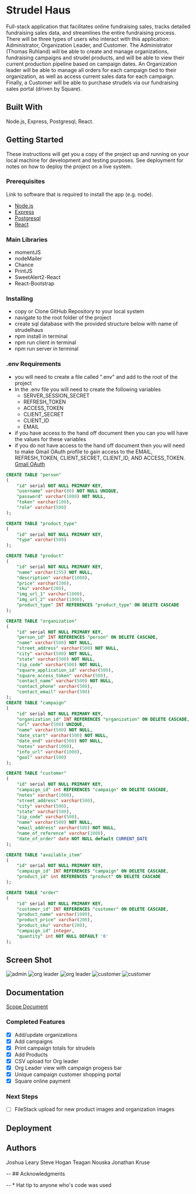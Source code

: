 # Strudel Haus

Full-stack application that facilitates online fundraising sales, tracks detailed fundraising sales data, and streamlines the entire fundraising process.  There will be three types of users who interact with this application: Administrator, Organization Leader, and Customer. The Administrator (Thomas Ruhland) will be able to create and manage organizations, fundraising campaigns and strudel products, and will be able to view their current production pipeline based on campaign dates. An Organization leader will be able to manage all orders for each campaign tied to their organization, as well as access current sales data for each campaign. Finally, a Customer will be able to purchase strudels via our fundraising sales portal (driven by Square).

## Built With

Node.js, Express, Postgresql, React.

## Getting Started

These instructions will get you a copy of the project up and running on your local machine for development and testing purposes. See deployment for notes on how to deploy the project on a live system.

### Prerequisites

Link to software that is required to install the app (e.g. node).

- [Node.js](https://nodejs.org/en/)
- [Express](https://expressjs.com/en/guide/routing.html)
- [Postgresql](https://www.postgresql.org/docs/)
- [React](https://reactjs.org/docs/hello-world.html)


### Main Libraries

- momentJS
- nodeMailer
- Chance
- PrintJS
- SweetAlert2-React
- React-Bootstrap


### Installing

- copy or Clone GitHub Repository to your local system
- navigate to the root folder of the project
- create sql database with the provided structure below with name of strudelhaus
- npm install in terminal
- npm run client in terminal
- npm run server in terminal

### .env Requirements

- you will need to create a file called ".env" and add to the root of the project
- In the .env file you will need to create the following variables
    - SERVER_SESSION_SECRET
    - REFRESH_TOKEN
    - ACCESS_TOKEN
    - CLIENT_SECRET
    - CLIENT_ID
    - EMAIL
- if you have access to the hand off document then you can you will have the values for these variables
- if you do not have access to the hand off document then you will need to make Gmail OAuth profile to gain access to the EMAIL, REFRESH_TOKEN, CLIENT_SECRET, CLIENT_ID, AND ACCESS_TOKEN.
[Gmail OAuth](https://developers.google.com/gmail/api/auth/about-auth)



```sql
CREATE TABLE "person"
(
    "id" serial NOT NULL PRIMARY KEY,
    "username" varchar(80) NOT NULL UNIQUE,
    "password" varchar(1000) NOT NULL,
    "token" varchar(100),
    "role" varchar(500) 
);

CREATE TABLE "product_type"
(
    "id" serial NOT NULL PRIMARY KEY,
    "type" varchar(500)
);

CREATE TABLE "product"
(
    "id" serial NOT NULL PRIMARY KEY,
    "name" varchar(255) NOT NULL,
    "description" varchar(1000),
    "price" varchar(200),
    "sku" varchar(200),
    "img_url_1" varchar(1000),
    "img_url_2" varchar(1000),
    "product_type" INT REFERENCES "product_type" ON DELETE CASCADE
);

CREATE TABLE "organization"
(
    "id" serial NOT NULL PRIMARY KEY,
    "person_id" INT REFERENCES "person" ON DELETE CASCADE,
    "name" varchar(500) NOT NULL,
    "street_address" varchar(500) NOT NULL,
    "city" varchar(500) NOT NULL,
    "state" varchar(500) NOT NULL,
    "zip_code" varchar(500) NOT NULL,
    "square_application_id" varchar(500),
    "square_access_token" varchar(500),
    "contact_name" varchar(500) NOT NULL,
    "contact_phone" varchar(500),
    "contact_email" varchar(500)
);
CREATE TABLE "campaign"
(
    "id" serial NOT NULL PRIMARY KEY,
    "organization_id" INT REFERENCES "organization" ON DELETE CASCADE,
    "url" varchar(500) UNIQUE,
    "name" varchar(500) NOT NULL,
    "date_start" varchar(500) NOT NULL,
    "date_end" varchar(500) NOT NULL,
    "notes" varchar(1000),
    "info_url" varchar(1000),
    "goal" varchar(500)
);

CREATE TABLE "customer"
(
    "id" serial NOT NULL PRIMARY KEY,
    "campaign_id" int REFERENCES "campaign" ON DELETE CASCADE,
    "notes" varchar(1000),
    "street_address" varchar(500),
    "city" varchar(500),
    "state" varchar(500),
    "zip_code" varchar(500),
    "name" varchar(500) NOT NULL,
    "email_address" varchar(500) NOT NULL,
    "name_of_reference" varchar(1000),
    "date_of_order" date NOT NULL default CURRENT_DATE
);

CREATE TABLE "available_item"
(
    "id" serial NOT NULL PRIMARY KEY,
    "campaign_id" INT REFERENCES "campaign" ON DELETE CASCADE,
    "product_id" int REFERENCES "product" ON DELETE CASCADE
);

CREATE TABLE "order"
(
    "id" serial NOT NULL PRIMARY KEY,
    "customer_id" INT REFERENCES "customer" ON DELETE CASCADE,
    "product_name" varchar(1000),
    "product_price" varchar(200),
    "product_sku" varchar(200),
    "campaign_id" integer,
    "quantity" int NOT NULL DEFAULT '0'
);
```

## Screen Shot


![admin](adminScreenShot.png)
![org leader](orgLeaderScreenShot.png)
![org leader](orgLeaderOrdersScreenShot.png)
![customer](customerPortalScreenShot.png)
![customer](customerPortal2ScreenShot.png)

## Documentation


[Scope Document](https://docs.google.com/document/d/1Pl_8QdPQX4c-ydZVE4bhBhnwC8q2ySch3dRloLTakEo/edit?usp=sharing)

### Completed Features

- [x] Add/update organizations
- [x] Add campaigns
- [x] Print campaign totals for strudels
- [x] Add Products
- [x] CSV upload for Org leader
- [x] Org Leader view with campaign progess bar
- [x] Unique campaign customer shopping portal
- [x] Square online payment

### Next Steps

- [ ] FileStack upload for new product images and organization images


## Deployment


## Authors

Joshua Leary
Steve Hogan
Teagan Nouska
Jonathan Kruse

-- ## Acknowledgments

-- * Hat tip to anyone who's code was used